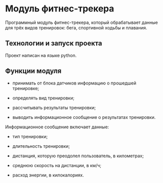 # Модуль фитнес-трекера

Программный модуль фитнес-трекера, который обрабатывает данные для трёх видов тренировок: бега, спортивной ходьбы и плавания. 

## Технологии и запуск проекта

Проект написан на языке python.

## Функции модуля
- принимать от блока датчиков информацию о прошедшей тренировке;

- определять вид тренировки;

- рассчитывать результаты тренировки;

- выводить информационное сообщение о результатах тренировки.

Информационное сообщение включает данные:
- тип тренировки;

- длительность тренировки;

- дистанция, которую преодолел пользователь, в километрах;

- среднюю скорость на дистанции, в км/ч;

- расход энергии, в килокалориях.
